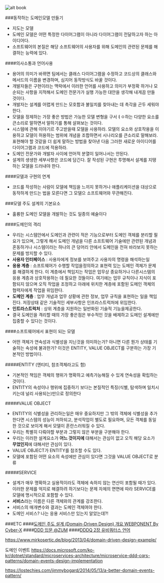 ![alt book](http://image.yes24.com/momo/TopCate126/MidCate08/12571313.jpg)


###동작하는 도메인모델 만들기
- 지도는 모델  
- 도메인 모델은 어떤 특정한 다이어그램이 아니라 다이어그램이 전달하고자 하는 아이디어다.  
- 소프트웨어의 본질은 해당 소프트웨어의 사용자를 위해 도메인의 관련된 문제를 해결하는 능력에 있다.  

####의사소통과 언어사용
- 용어의 의미가 바뀌면 팀에서는 클래스 다이어그램을 수정하고 코드상의 클래스와 메서드의 이름을 변경하며, 심지어 동작방식도 바꿀 것이다.  
- 개발자들은 구현이라는 맥락에서 이러한 언어를 사용하고 의미가 부정확 하거나 모순되는 사항을 지적해서 도메인 전문가가 실행 가능한 대안을 생각해 내게끔 만들 것이다.  
- 개발자는 설계를 어렵게 만드는 모호함과 불일치를 찾아내는 데 촉각을 곤두 세워야 한다.  
- 모델을 정제하는 가장 좋은 방법은 가능한 모델 변형을 구서ㅕㅇ하는 다양한 요소를 큰소리로 말하면서 말하기를 통해 살펴보는 것이다.  
- 시스템에 관해 이야기르 주고받을때 모델을 사용하라. 모델의 요소와 상호작용을 이용하고 모델이 허용하는 범위에 개념을 조합하면서 시나리오를 큰소리로 말해보라. 표현해야 할 것같을 더 쉽게 말하는 방법을 찾아낸 다음 그러한 새로운 아이디어를 다이어그램과 코드에 적용하라.  
- 도메인 전문가와 개발자 사이에 언어적 분열이 일어나서는 안된다.  
- 설계의 생생한 세부사항은 코드에 담긴다. 잘 작성된 구현은 투명해서 설계를 지탱하는 모댈을 드러내야 한다.  


####모델과 구현의 연계
- 코드를 작성하는 사람이 모델에 책임을 느끼지 못하거나 애플리케이션을 대상으로 동작하게 만드는 법을 모른다면 그 모델으 소프트웨어와 무관해진다.  


###모델 주도 설계의 기본요소
- 훌륭한 도메인 모델을 개발하는 것도 일종의 예술이다

####도메인의 격리
- 우리는 시스템안에서 도메인과 관련이 적은 기능으로부터 도메인 객체를 분리할 필요가 있으며, 그렇게 해서 도메인 개념을 다른 소프트웨어 기술에만 관련된 개념과 혼동하거나 시스템이라는 하나의 큰 덩어리 안에서 도메인을 전혀 바라보지 못하는 문제를 방지할 수 있다.  
- **사용자 인터페이스** : 사용자에게 정보를 보여주고 사용자의 명령을 해석하는일
- **응용 계층** : 소프트웨어가 수행할 작업을정의하고 표현력 있는 도메인 객체가 문제를 해결하게 한다. 이 계층에서 책임지는 작업은 업무상 종요하거나 다른시스템의 응용 계층과 상호작용하는 데 필요한 것들이다. 여기에는 업무 규칙이나 지식이 포함되지 않으며 오직 작업을 조정하고 아래에 위치한 계층에 포함된 도메인 객체의 협력자에게 작업을 위임한다. 
- **도메인 계층** : 업무 개념과 업무 상황에 관한 정보, 업무 규칙을 표현하는 일을 책임진다. 저장상태 같은 기술적인 세부사항은 인프라스트럭처에 위임한다.
- **인트라스트럭처** : 상위 계층을 지원하는 일반화된 기술적 기능을제공한다.
- 결국 도메인을 격리할 때의 가장 좋은점은 부수적인 것을 배제하고 도메인 설계에만 집중할 수 있다는 것이다. 

####소프트웨어에서 표현이 되는 모델
- 어떤 객체가 연속성과 식별성을 지닌것을 의미하는가? 아니면 다른 뭔가 상태를 기술하는 속성에 불과한가? 이것은 ENTITY, VALUE OBJECT를 구분하는 가장 기본적인 방법이다.  

#####ENTITY (엔티티, 참조객체라고도 함)
- 기본적인 책임은 객체의 행위가 명확하고 예측가능해질 수 있게 연속성을 확립하는 것이다.  
- ENTITY의 속성이나 행위에 집중하기 보다는 본질적인 특징(식별, 탐색하며 일치시키는데 널리 사용되는)만으로 정의한다


#####VALUE OBJECT
- ENTITY의 식별성을 관리하는일은 매우 중요하지만 그 밖의 객체에 식별성을 추가한다면 시스템의 성능이 저하되고, 분석작업이 별도로 필요하며, 모든 객체를 동일한 것으로 보이게 해서 모델이 혼란스러워질 수 있다.  
- 우리는 특별히 다뤄야할 부분과 그렇지 않은 부분을 구분해야 한다.
- 우리는 이러한 설계요소가 **어느 것이지에** 대해서는 관심이 없고 오직 해당 요소가 **무었인지**에 대해서만 관심이 있다. 
- VALUE OBJECT가 ENTITY를 참조할 수도 있다.  
- 모델에 포함된 어떤 요소의 속성에만 관심이 있다면 그것을 VALUE OBJECT로 분류


#####SERVICE
- 설계가 매우 명확하고 실용적이라도 객체에 속하지 않는 연산이 포함될 때가 있다. 이러한 문제를 억지로 해결하려 하기보다는 문제 자체의 면면에 따라 SERVICE를 모델에 명시적으로 포함할 수 있다.  
- **서비스**라는 이름은 다른 객체와의 관계를 강조한다. 
- 서비스의 매개변수와 결과는 도메인 객체여야 한다.
- 도메인 서비스? 나는 응용 서비스만 있는지 알았는데?!











###ETC
####[도메인 주도 설계 (Domain-Driven Design) 개요 WEBPONENT By Cyber-X](http://cyberx.tistory.com/57)
####[DDD 입문 @ZUM](https://wckhg89.github.io/archivers/ddd)
####[DDDQ 2장 유비쿼터스 언어](http://redutan.github.io/2015/10/10/dddq-chapter-02)

https://www.mirkosertic.de/blog/2013/04/domain-driven-design-example/


도메인 이벤트
https://docs.microsoft.com/ko-kr/dotnet/standard/microservices-architecture/microservice-ddd-cqrs-patterns/domain-events-design-implementation

https://lostechies.com/jimmybogard/2014/05/13/a-better-domain-events-pattern/







